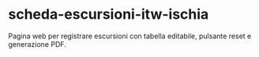# scheda-escursioni-itw-ischia

Pagina web per registrare escursioni con tabella editabile, pulsante reset e generazione PDF.